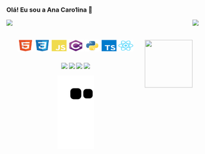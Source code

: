 ### Olá! Eu sou a Ana Caro1ina 👋
  <div>
  <img  height="170em" src="https://github-readme-stats.vercel.app/api?username=anacaro1ina&show_icons=true&theme=great-gatsby&include_all_commits=true&count_private=true"/>
  <img align="right" height="160em" src="https://github-readme-stats.vercel.app/api/top-langs/?username=anacaro1ina&layout=compact&langs_count=16&theme=great-gatsby"/>
</div>
  <br>
 
  <div  align="center"> 
  <div style="display: inline_block"><br>
  <img align="center" height="30" width="40" src="https://raw.githubusercontent.com/devicons/devicon/master/icons/html5/html5-original.svg">
  <img align="center" height="30" width="40" src="https://raw.githubusercontent.com/devicons/devicon/master/icons/css3/css3-original.svg">
  <img align="center" height="30" width="40" src="https://raw.githubusercontent.com/devicons/devicon/master/icons/javascript/javascript-plain.svg">
  <img align="center" height="30" width="40" src="https://raw.githubusercontent.com/devicons/devicon/master/icons/csharp/csharp-original.svg">
  <img align="center" height="30" width="40" src="https://raw.githubusercontent.com/devicons/devicon/master/icons/python/python-original.svg">
  <img align="center" height="30" width="40" src="https://raw.githubusercontent.com/devicons/devicon/master/icons/typescript/typescript-plain.svg">
  <img align="center" height="30" width="40" src="https://raw.githubusercontent.com/devicons/devicon/master/icons/react/react-original.svg">
  <img align="right"  src="https://i.picasion.com/pic92/b9a4ee1600f209ef16ee7083f59acf68.gif" width="125" height="125" border="0"/></a> 
</div>
  
  ##
  
  <div align="center">
    <a href="https://instagram.com/ana.carolad" target="_blank"><img src="https://img.shields.io/badge/-Instagram-%23E4405F?style=for-the-badge&logo=instagram&logoColor=white" target="_blank"></a>
   <a href="https://www.twitch.tv/rharavy" target="_blank"><img src="https://img.shields.io/badge/Twitch-9146FF?style=for-the-badge&logo=twitch&logoColor=white" target="_blank"></a>
 <a href="https://discord.gg/Rharavy#6726" target="_blank"><img src="https://img.shields.io/badge/Discord-7289DA?style=for-the-badge&logo=discord&logoColor=white" target="_blank"></a> 
   <a href="https://www.linkedin.com/in/anacarolinaalves/" target="_blank"><img src="https://img.shields.io/badge/-LinkedIn-%230077B5?style=for-the-badge&logo=linkedin&logoColor=white" target="_blank"></a>     
  

  ![Snake animation](https://github.com/anacaro1ina/anacaro1ina/blob/output/github-contribution-grid-snake.svg)
  
</div>
